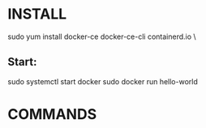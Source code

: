 # INSTALL
sudo yum install docker-ce docker-ce-cli containerd.io \
## Start:
sudo systemctl start docker
sudo docker run hello-world

# COMMANDS
